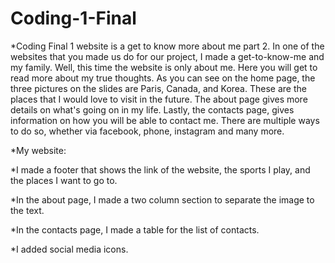 # Coding-1-Final
*Coding Final 1 website is a get to know more about me part 2. In one of the websites that you made us do for our project, I made a get-to-know-me and my family. Well, this time the website is only about me. Here you will get to read more about my true thoughts. As you can see on the home page, the three pictures on the slides are Paris, Canada, and Korea. These are the places that I would love to visit in the future. The about page gives more details on what's going on in my life. Lastly, the contacts page, gives information on how you will be able to contact me. There are multiple ways to do so, whether via facebook, phone, instagram and many more.

*My website:

*I made a footer that shows the link of the website, the sports I play, and the places I want to go to.

*In the about page, I made a two column section to separate the image to the text.

*In the contacts page, I made a table for the list of contacts.

*I added social media icons.

